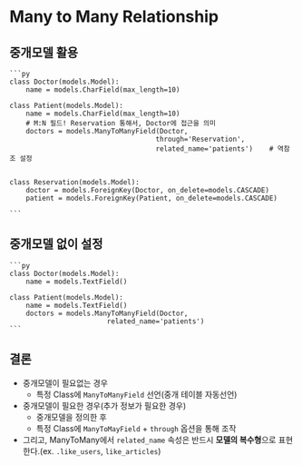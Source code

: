 # Many to Many Relationship

## 중개모델 활용

    ```py
    class Doctor(models.Model):
        name = models.CharField(max_length=10)

    class Patient(models.Model):
        name = models.CharField(max_length=10)
        # M:N 필드! Reservation 통해서, Doctor에 접근을 의미
        doctors = models.ManyToManyField(Doctor, 
                                        through='Reservation',
                                        related_name='patients')    # 역참조 설정


    class Reservation(models.Model):
        doctor = models.ForeignKey(Doctor, on_delete=models.CASCADE)
        patient = models.ForeignKey(Patient, on_delete=models.CASCADE)

    ```

## 중개모델 없이 설정

    ```py
    class Doctor(models.Model):
        name = models.TextField()

    class Patient(models.Model):
        name = models.TextField()
        doctors = models.ManyToManyField(Doctor, 
                            related_name='patients')
    ```


## 결론

- 중개모델이 필요없는 경우
    - 특정 Class에 `ManyToManyField` 선언(중개 테이블 자동선언)
- 중개모델이 필요한 경우(추가 정보가 필요한 경우)
    - 중개모델을 정의한 후
    - 특정 Class에 `ManyToMayField` + `through` 옵션을 통해 조작
- 그리고, ManyToMany에서 `related_name` 속성은 반드시 **모델의 복수형**으로 표현한다.(ex. `.like_users`, `like_articles`)